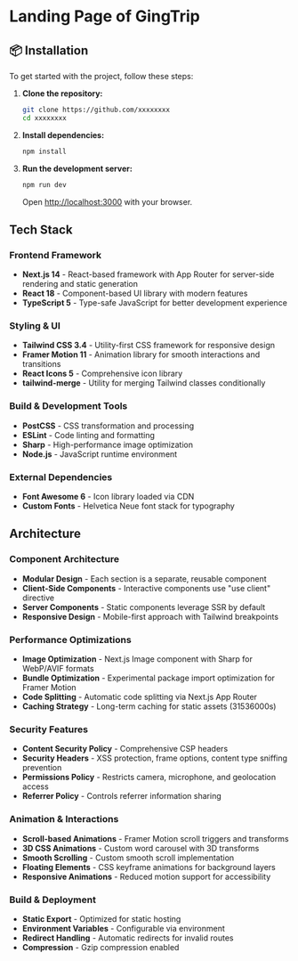 # Landing Page of GingTrip

## 📦 Installation

To get started with the project, follow these steps:

1. **Clone the repository:**

   ```sh
   git clone https://github.com/xxxxxxxx
   cd xxxxxxxx
   ```

2. **Install dependencies:**

   ```sh
   npm install
   ```

3. **Run the development server:**

   ```sh
   npm run dev
   ```

   Open [http://localhost:3000](http://localhost:3000) with your browser.

## Tech Stack

### Frontend Framework
- **Next.js 14** - React-based framework with App Router for server-side rendering and static generation
- **React 18** - Component-based UI library with modern features
- **TypeScript 5** - Type-safe JavaScript for better development experience

### Styling & UI
- **Tailwind CSS 3.4** - Utility-first CSS framework for responsive design
- **Framer Motion 11** - Animation library for smooth interactions and transitions
- **React Icons 5** - Comprehensive icon library
- **tailwind-merge** - Utility for merging Tailwind classes conditionally

### Build & Development Tools
- **PostCSS** - CSS transformation and processing
- **ESLint** - Code linting and formatting
- **Sharp** - High-performance image optimization
- **Node.js** - JavaScript runtime environment

### External Dependencies
- **Font Awesome 6** - Icon library loaded via CDN
- **Custom Fonts** - Helvetica Neue font stack for typography

## Architecture

### Component Architecture
- **Modular Design** - Each section is a separate, reusable component
- **Client-Side Components** - Interactive components use "use client" directive
- **Server Components** - Static components leverage SSR by default
- **Responsive Design** - Mobile-first approach with Tailwind breakpoints

### Performance Optimizations
- **Image Optimization** - Next.js Image component with Sharp for WebP/AVIF formats
- **Bundle Optimization** - Experimental package import optimization for Framer Motion
- **Code Splitting** - Automatic code splitting via Next.js App Router
- **Caching Strategy** - Long-term caching for static assets (31536000s)

### Security Features
- **Content Security Policy** - Comprehensive CSP headers
- **Security Headers** - XSS protection, frame options, content type sniffing prevention
- **Permissions Policy** - Restricts camera, microphone, and geolocation access
- **Referrer Policy** - Controls referrer information sharing

### Animation & Interactions
- **Scroll-based Animations** - Framer Motion scroll triggers and transforms
- **3D CSS Animations** - Custom word carousel with 3D transforms
- **Smooth Scrolling** - Custom smooth scroll implementation
- **Floating Elements** - CSS keyframe animations for background layers
- **Responsive Animations** - Reduced motion support for accessibility

### Build & Deployment
- **Static Export** - Optimized for static hosting
- **Environment Variables** - Configurable via environment
- **Redirect Handling** - Automatic redirects for invalid routes
- **Compression** - Gzip compression enabled
